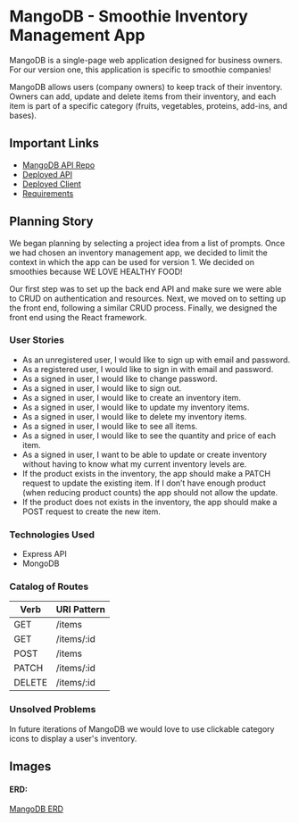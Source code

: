 # MangoDB - Smoothie Inventory Management App

MangoDB is a single-page web application designed for business owners. For our version one, this application is specific to smoothie companies!

MangoDB allows users (company owners) to keep track of their inventory. Owners can add, update and delete items from their inventory, and each item is part of a specific category (fruits, vegetables, proteins, add-ins, and bases).


## Important Links

- [MangoDB API Repo](https://github.com/LadiesLoveCleanCode/MangoDB-api)
- [Deployed API](https://ladieslovecleancode.github.io/MangoDB-api)
- [Deployed Client](https://ladieslovecleancode.github.io/MangoDB-client)
- [Requirements](https://docs.google.com/document/d/1Ij44LMFBSAIjLPmFbrsG6fHpdGJdOW7Wzk2TF2QFczc/edit?usp=sharing)


## Planning Story

We began planning by selecting a project idea from a list of prompts. Once we had chosen an inventory management app, we decided to limit the context in which the app can be used for version 1. We decided on smoothies because WE LOVE HEALTHY FOOD!

Our first step was to set up the back end API and make sure we were able to CRUD on authentication and resources. Next, we moved on to setting up the front end, following a similar CRUD process. Finally, we designed the front end using the React framework.


### User Stories

- As an unregistered user, I would like to sign up with email and password.
- As a registered user, I would like to sign in with email and password.
- As a signed in user, I would like to change password.
- As a signed in user, I would like to sign out.
- As a signed in user, I would like to create an inventory item.
- As a signed in user, I would like to update my inventory items.
- As a signed in user, I would like to delete my inventory items.
- As a signed in user, I would like to see all items.
- As a signed in user, I would like to see the quantity and price of each item.
- As a signed in user, I want to be able to update or create inventory without having to know what my current inventory levels are.
- If the product exists in the inventory, the app should make a PATCH request to update the existing item. If I don’t have enough product (when reducing product counts) the app should not allow the update.
- If the product does not exists in the inventory, the app should make a POST request to create the new item.


### Technologies Used

- Express API
- MongoDB


### Catalog of Routes

Verb         |	URI Pattern
------------ | -------------
GET | /items
GET | /items/:id
POST | /items
PATCH | /items/:id
DELETE | /items/:id


### Unsolved Problems

In future iterations of MangoDB we would love to use clickable category icons to display a user's inventory. 


## Images

#### ERD:
[MangoDB ERD](https://miro.com/app/board/o9J_kmqs5VA=/)
